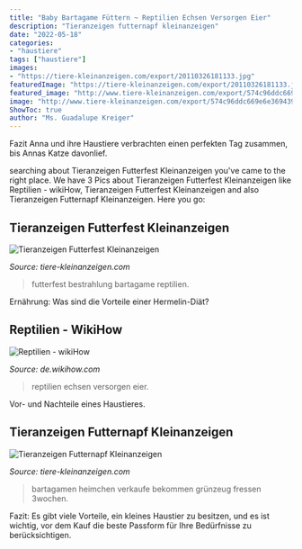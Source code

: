 ```yaml
---
title: "Baby Bartagame Füttern ~ Reptilien Echsen Versorgen Eier"
description: "Tieranzeigen futternapf kleinanzeigen"
date: "2022-05-18"
categories:
- "haustiere"
tags: ["haustiere"]
images:
- "https://tiere-kleinanzeigen.com/export/20110326181133.jpg"
featuredImage: "https://tiere-kleinanzeigen.com/export/20110326181133.jpg"
featured_image: "http://www.tiere-kleinanzeigen.com/export/574c96ddc669e6e369439ea490a58.jpg"
image: "http://www.tiere-kleinanzeigen.com/export/574c96ddc669e6e369439ea490a58.jpg"
ShowToc: true
author: "Ms. Guadalupe Kreiger"
---
```



Fazit
Anna und ihre Haustiere verbrachten einen perfekten Tag zusammen, bis Annas Katze davonlief.

	

		
searching about Tieranzeigen Futterfest Kleinanzeigen you've came to the right place. We have 3 Pics about Tieranzeigen Futterfest Kleinanzeigen like Reptilien - wikiHow, Tieranzeigen Futterfest Kleinanzeigen and also Tieranzeigen Futternapf Kleinanzeigen. Here you go:
		
    
## Tieranzeigen Futterfest Kleinanzeigen

<img loading=lazy src="http://www.tiere-kleinanzeigen.com/export/574c96ddc669e6e369439ea490a58.jpg" onerror="this.onerror=null;this.src='https://tse3.mm.bing.net/th?id=OIP.XjO1F_InPRjrQidJg_t9IAHaFj&amp;pid=15.1';" alt="Tieranzeigen Futterfest Kleinanzeigen">

_Source: tiere-kleinanzeigen.com_

>futterfest bestrahlung bartagame reptilien. 

	

Ernährung: Was sind die Vorteile einer Hermelin-Diät?

    
## Reptilien - WikiHow

<img loading=lazy src="https://www.wikihow.com/images_en/thumb/2/2a/Take-Care-of-Lizard-Eggs-Step-11Bullet2.jpg/-crop-224-192-224px-nowatermark-Take-Care-of-Lizard-Eggs-Step-11Bullet2.jpg" onerror="this.onerror=null;this.src='https://tse2.mm.bing.net/th?id=OIP.COCOrox-4-DCbUv8dp5CSAAAAA&amp;pid=15.1';" alt="Reptilien - wikiHow">

_Source: de.wikihow.com_

>reptilien echsen versorgen eier. 

	

Vor- und Nachteile eines Haustieres.

    
## Tieranzeigen Futternapf Kleinanzeigen

<img loading=lazy src="https://tiere-kleinanzeigen.com/export/20110326181133.jpg" onerror="this.onerror=null;this.src='https://tse3.mm.bing.net/th?id=OIP.N0yVuy-1yRaJDTiOUibZlgHaFj&amp;pid=15.1';" alt="Tieranzeigen Futternapf Kleinanzeigen">

_Source: tiere-kleinanzeigen.com_

>bartagamen heimchen verkaufe bekommen grünzeug fressen 3wochen. 

	

Fazit: Es gibt viele Vorteile, ein kleines Haustier zu besitzen, und es ist wichtig, vor dem Kauf die beste Passform für Ihre Bedürfnisse zu berücksichtigen.

